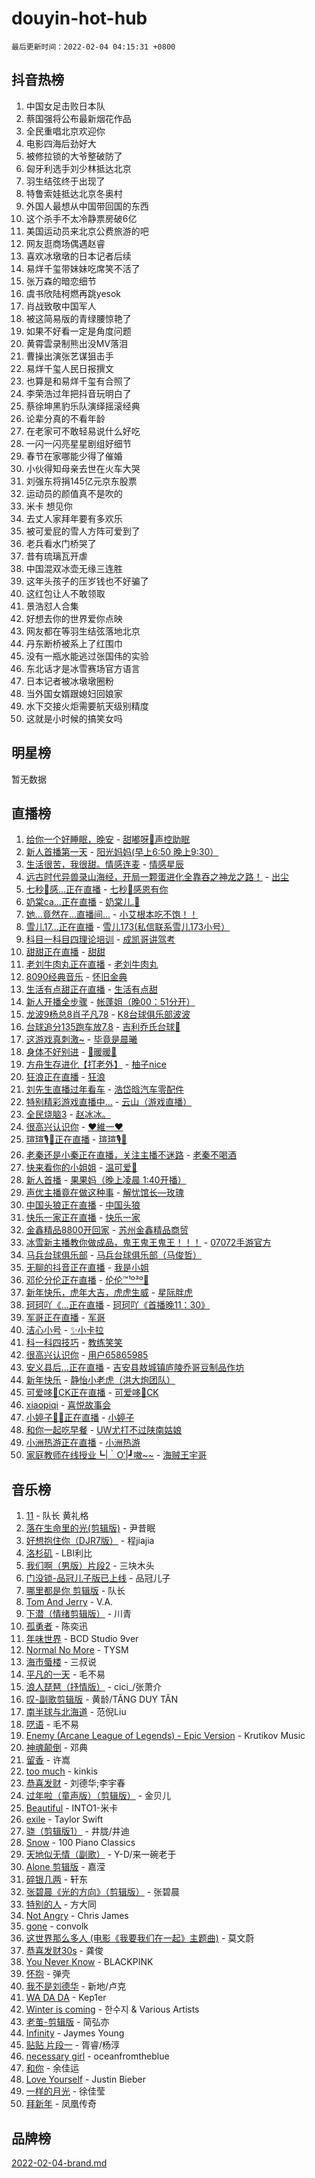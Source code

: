 # douyin-hot-hub

`最后更新时间：2022-02-04 04:15:31 +0800`

## 抖音热榜

1. 中国女足击败日本队
1. 蔡国强将公布最新烟花作品
1. 全民重唱北京欢迎你
1. 电影四海后劲好大
1. 被修拉锁的大爷整破防了
1. 匈牙利选手刘少林抵达北京
1. 羽生结弦终于出现了
1. 特鲁索娃抵达北京冬奥村
1. 外国人最想从中国带回国的东西
1. 这个杀手不太冷静票房破6亿
1. 美国运动员来北京公费旅游的吧
1. 网友逛商场偶遇赵睿
1. 喜欢冰墩墩的日本记者后续
1. 易烊千玺带妹妹吃席笑不活了
1. 张万森的暗恋细节
1. 虞书欣陆柯燃再跳yesok
1. 肖战致敬中国军人
1. 被这简易版的青绿腰惊艳了
1. 如果不好看一定是角度问题
1. 黄霄雲录制熊出没MV落泪
1. 曹操出演张艺谋狙击手
1. 易烊千玺人民日报撰文
1. 也算是和易烊千玺有合照了
1. 李荣浩过年把抖音玩明白了
1. 蔡徐坤黑豹乐队演绎摇滚经典
1. 论辈分真的不看年龄
1. 在老家可不敢轻易说什么好吃
1. 一闪一闪亮星星剧组好细节
1. 春节在家哪能少得了催婚
1. 小伙得知母亲去世在火车大哭
1. 刘强东将捐145亿元京东股票
1. 运动员的颜值真不是吹的
1. 米卡 想见你
1. 去丈人家拜年要有多欢乐
1. 被可爱屁的雪人方阵可爱到了
1. 老兵看水门桥哭了
1. 昔有琉璃瓦开虐
1. 中国混双冰壶无缘三连胜
1. 这年头孩子的压岁钱也不好骗了
1. 这红包让人不敢领取
1. 景浩怼人合集
1. 好想去你的世界爱你点映
1. 网友都在等羽生结弦落地北京
1. 丹东断桥被系上了红围巾
1. 没有一瓶水能逃过张国伟的实验
1. 东北话才是冰雪赛场官方语言
1. 日本记者被冰墩墩圈粉
1. 当外国女婿跟媳妇回娘家
1. 水下交接火炬需要航天级别精度
1. 这就是小时候的搞笑女吗

## 明星榜

暂无数据

## 直播榜

1. [给你一个好睡眠，晚安](https://webcast.amemv.com/webcast/reflow/7060498895251557134) - [甜嘟呀🍩声控助眠](https://www.iesdouyin.com/share/user/1877567219447646?sec_uid=MS4wLjABAAAALRyWlFMDiI0HueprcFfe_kNPxlpDPBrq6e9OfqRtmMxj-4DKVAZCI0xWuJJtRCQu)
1. [新人首播第一天](https://webcast.amemv.com/webcast/reflow/7060575148524555008) - [阳光妈妈(早上6:50 晚上9:30）](https://www.iesdouyin.com/share/user/2880325059354253?sec_uid=MS4wLjABAAAAGNfptxSABOYK_N4pLydo6Cqji25rl9c2e2aY-Gccp88oEjAHDoTPe7sfhTuSwaEF)
1. [生活很苦，我很甜。情感连麦](https://webcast.amemv.com/webcast/reflow/7060543777051642624) - [情感星辰](https://www.iesdouyin.com/share/user/75036036827?sec_uid=MS4wLjABAAAAcnFLKMDpeyRVGTJxbuc4T9VlDs-493QM_ZyXsKxpQuo)
1. [远古时代异兽录山海经，开局一颗蛋进化全靠吞之神龙之路！](https://webcast.amemv.com/webcast/reflow/7060554676302924557) - [出尘](https://www.iesdouyin.com/share/user/63598992627?sec_uid=MS4wLjABAAAA66dn_vNN8K1vzLzafHTToDSZxkGjMC8Wn9oMuIuSCNQ)
1. [七秒🎠感...正在直播](https://webcast.amemv.com/webcast/reflow/7060507620049685260) - [七秒🎠感恩有你](https://www.iesdouyin.com/share/user/104016950608?sec_uid=MS4wLjABAAAAHulqgC8PsbrFEnhUCMnOXSQhHmzdMpgwiASFRwuI0MQ)
1. [奶棠ca...正在直播](https://webcast.amemv.com/webcast/reflow/7060466146566949639) - [奶棠儿.💨](https://www.iesdouyin.com/share/user/78664612464?sec_uid=MS4wLjABAAAAEgFx--WXBUuaPtzCeO_PqAR4w3RmYrJIxeo3-54I21E)
1. [她…竟然在…直播间…](https://webcast.amemv.com/webcast/reflow/7060575018664725279) - [小艾根本吃不饱！！](https://www.iesdouyin.com/share/user/59526845437?sec_uid=MS4wLjABAAAAI2E6rxFvVx4Zl-iuLUTw4Z_SR3mDoeWIj38Hady10_M)
1. [雪儿17...正在直播](https://webcast.amemv.com/webcast/reflow/7060488256961760013) - [雪儿173(私信联系雪儿173小号）](https://www.iesdouyin.com/share/user/82455055900?sec_uid=MS4wLjABAAAA_RHB5V1D3WZOIzYDj6EWlcrGtij07XOizSPMz7wO-OM)
1. [科目一科目四理论培训](https://webcast.amemv.com/webcast/reflow/7059292458915498782) - [成凯哥讲驾考](https://www.iesdouyin.com/share/user/3021048341600440?sec_uid=MS4wLjABAAAAn1TPT_GfTlu4dzpr5o19D6TZb7dR-Au57T3hW0qa_TKZ22mRjiKRdZi0V7KBucfT)
1. [甜甜正在直播](https://webcast.amemv.com/webcast/reflow/7060568743725861662) - [甜甜](https://www.iesdouyin.com/share/user/1495749550671735?sec_uid=MS4wLjABAAAAZGPuv95chUaAwNahYNRvJ6lIP5WbLMTzw3vfDP6pXUO9ulMPjkT_RPPUIClsIA9v)
1. [老刘牛肉丸正在直播](https://webcast.amemv.com/webcast/reflow/7060560761659394823) - [老刘牛肉丸](https://www.iesdouyin.com/share/user/1261840940669700?sec_uid=MS4wLjABAAAAzHpRgWuPd3-6hJpv6smP3LgluU02tsjnaZugwitZ1NQqCjno5rwaCAKSe-14chzi)
1. [8090经典音乐](https://webcast.amemv.com/webcast/reflow/7060457432434543390) - [怀旧金典](https://www.iesdouyin.com/share/user/59022837049?sec_uid=MS4wLjABAAAARbgzHmp5QN17jBd70d_iU_0Lh2V3YczzLTWdER4AQmc)
1. [生活有点甜正在直播](https://webcast.amemv.com/webcast/reflow/7060510007430761223) - [生活有点甜](https://www.iesdouyin.com/share/user/97886282466?sec_uid=MS4wLjABAAAAPEiqZ_Lk3rcBKeA9z43viNBIsQb77cyYODGpHEuZEAU)
1. [新人开播全步骤](https://webcast.amemv.com/webcast/reflow/7060526156923095848) - [帐蓬姐（晚00：51分开）](https://www.iesdouyin.com/share/user/3056255773181811?sec_uid=MS4wLjABAAAAPUO9fkEsR0FcfNtIjQc6RVCSWtbP3ttcjUaVN3Dp-0RFIY-jaqvNhYmYk8L7oZvz)
1. [龙波9杨总8肖子凡78](https://webcast.amemv.com/webcast/reflow/7060489515244342024) - [K8台球俱乐部波波](https://www.iesdouyin.com/share/user/100033662319?sec_uid=MS4wLjABAAAA6dQ7Fp205ZSRtUhEPwhmVF8uHZFS3qn4janAamcAvgo)
1. [台球追分135跑车放7.8](https://webcast.amemv.com/webcast/reflow/7060518524824963872) - [吉利乔氏台球🎱](https://www.iesdouyin.com/share/user/2484515787770812?sec_uid=MS4wLjABAAAAKWQJQ61VGON72FQPruB8EzCphF-5vwo_AwE_zo8rpqaBLUmPNvbhvSdgT8s4U62f)
1. [这游戏真刺激~](https://webcast.amemv.com/webcast/reflow/7060534129280027428) - [毕竟是晨曦](https://www.iesdouyin.com/share/user/63012531113?sec_uid=MS4wLjABAAAAmjTLrYI6zq4KaylRuvHkKKIlyc-ks2sHYItxD_xLo-k)
1. [身体不好别进](https://webcast.amemv.com/webcast/reflow/7060573975918791438) - [💃暖暖🧊](https://www.iesdouyin.com/share/user/100403357618?sec_uid=MS4wLjABAAAABlWNAvTOfJNQV9V6YXEmYtNMDh_8J2p87Tq6hAIjpI8)
1. [方舟生存进化【打老外】](https://webcast.amemv.com/webcast/reflow/7060517014239611656) - [柚子nice](https://www.iesdouyin.com/share/user/63640235652?sec_uid=MS4wLjABAAAAnIg5xFI9Zz4PBgqoRvPXnUdmolCaYaZ1JV9jhR50450)
1. [狂浪正在直播](https://webcast.amemv.com/webcast/reflow/7060516997565549352) - [狂浪](https://www.iesdouyin.com/share/user/1909221304044984?sec_uid=MS4wLjABAAAA19gODECyxNEKU2fVRSsEcR96kJYhoM5k4wpY8Ur1cR8Md1cCbrhDgNvhR8y4nRBu)
1. [刘先生直播过年看车](https://webcast.amemv.com/webcast/reflow/7060564464550038309) - [浩岱晗汽车零配件](https://www.iesdouyin.com/share/user/2814347700606247?sec_uid=MS4wLjABAAAAFSVShAiv3Celr59_wlsDHMnzTnXbVSqkJkxsqmtim1b8Qri3kPLvxkIk-cuZ3SKp)
1. [特别精彩游戏直播中...](https://webcast.amemv.com/webcast/reflow/7060561613824346910) - [云山（游戏直播）](https://www.iesdouyin.com/share/user/104511031682?sec_uid=MS4wLjABAAAAboyntsQmQ3lLPj-eYi-HGyeZvuPV7OF25l4B-ernfSA)
1. [全民烧脑3](https://webcast.amemv.com/webcast/reflow/7060549836432575239) - [赵冰冰。](https://www.iesdouyin.com/share/user/4468881771999613?sec_uid=MS4wLjABAAAABoZfmS7YanTzwWKvRbxGSEW8Tw5_myI9LL6lGZE_rtAUOXHuKbWl8eSuB8fczscj)
1. [很高兴认识你](https://webcast.amemv.com/webcast/reflow/7060568065951484704) - [♥維一♥](https://www.iesdouyin.com/share/user/1064781587680227?sec_uid=MS4wLjABAAAAUSqjr7qKD2f7XZTtc00fRDsws6ryXN6yL76eRuoMQM_b7ywWLxk6UUh6oHx412FJ)
1. [瑄瑄🎙️🐻正在直播](https://webcast.amemv.com/webcast/reflow/7060533007240809216) - [瑄瑄🎙️🐻](https://www.iesdouyin.com/share/user/56960272272?sec_uid=MS4wLjABAAAACmO9qZCVsvw19gNnBP7cGfz8Tjq35K0aQFTmiZ1iKPE)
1. [老秦还是小秦正在直播，关注主播不迷路](https://webcast.amemv.com/webcast/reflow/7060479461275257607) - [老秦不喝酒](https://www.iesdouyin.com/share/user/88817363855?sec_uid=MS4wLjABAAAABrrzEJ6212Xg0mkmWvzMQu5mHKFUBNYsXYXWO-G4sqs)
1. [快来看你的小姐姐](https://webcast.amemv.com/webcast/reflow/7060568418834991883) - [温可爱👑](https://www.iesdouyin.com/share/user/4265702925545116?sec_uid=MS4wLjABAAAAV7bxT2e0oWXPG8CTaLrQyxIJ6nkhkXcUyGgTarGBUJihpN5DEshxwdf8tEPk7mlD)
1. [新人首播](https://webcast.amemv.com/webcast/reflow/7060565351448283939) - [果果妈（晚上凌晨 1:40开播）](https://www.iesdouyin.com/share/user/4055448656553471?sec_uid=MS4wLjABAAAAdiignS_NM3HhIw4sQyKDXcsuari7j2aekHaC27XOggeQrS3sMVCy66HgfiTFVQkH)
1. [声优主播竟在做这种事](https://webcast.amemv.com/webcast/reflow/7060546657575422720) - [解忧馆长—玫瑰](https://www.iesdouyin.com/share/user/111628560865?sec_uid=MS4wLjABAAAAm9aFG31pl-pveEJak6Yg3hc804D81QSb2sIE0IW86QM)
1. [中国头狼正在直播](https://webcast.amemv.com/webcast/reflow/7060518323917769507) - [中国头狼](https://www.iesdouyin.com/share/user/71924405504?sec_uid=MS4wLjABAAAAEmQM2b_Va7geSj00rGR4cCIFHvxUhZw21n-GIr0PdTg)
1. [快乐一家正在直播](https://webcast.amemv.com/webcast/reflow/7060550068209781539) - [快乐一家](https://www.iesdouyin.com/share/user/487784547091436?sec_uid=MS4wLjABAAAA5LI5VOpCfit7ytR6sW8K9adjRl4Jii-dl3eVcM3-vLU)
1. [金鑫精品8800开回家](https://webcast.amemv.com/webcast/reflow/7060565442187905824) - [苏州金鑫精品商贸](https://www.iesdouyin.com/share/user/97040386364?sec_uid=MS4wLjABAAAAzGaHtlmkiDO8Hgv9JqTqtHOQNC-LHCh3M4LXLO0zdgg)
1. [冰雪新主播教你做成品，鬼王鬼王鬼王！！！](https://webcast.amemv.com/webcast/reflow/7060514594774731528) - [07072手游官方](https://www.iesdouyin.com/share/user/109931148813?sec_uid=MS4wLjABAAAAD9aJt0Ttt9CTbq4KPOAGkgsnRjPYCNt8QXjie1kUOrI)
1. [马兵台球俱乐部](https://webcast.amemv.com/webcast/reflow/7060559997838707495) - [马兵台球俱乐部（马俊哲）](https://www.iesdouyin.com/share/user/96685800077?sec_uid=MS4wLjABAAAAag34b1TidAlI6ENXlAIvZuH2yzI3os4qgFHEUynnFzs)
1. [无聊的抖音正在直播](https://webcast.amemv.com/webcast/reflow/7060549733718231838) - [我是小姐](https://www.iesdouyin.com/share/user/3566442765627166?sec_uid=MS4wLjABAAAACyQIss35eVwxJGccASIlUyWZxmF-ZsTcCoYmH5xNWSzvLy9FN7SfLaQt6FqZfc9h)
1. [邓伦分伦正在直播](https://webcast.amemv.com/webcast/reflow/7060425692411956004) - [伦伦™¹º³º🍷](https://www.iesdouyin.com/share/user/994398821423123?sec_uid=MS4wLjABAAAAP7toaEylYS-FkW9ysaL2Jawrc7e_ygKksXKvUl3OF_g)
1. [新年快乐，虎年大吉，虎虎生威](https://webcast.amemv.com/webcast/reflow/7060506104727423758) - [星际胖虎](https://www.iesdouyin.com/share/user/72582850660?sec_uid=MS4wLjABAAAAaSFrsHa_mycxMBv9p9lQBItN4vLIkL6WqALafkOfg9M)
1. [珂珂吖《...正在直播](https://webcast.amemv.com/webcast/reflow/7060573741146852132) - [珂珂吖《首播晚11：30》](https://www.iesdouyin.com/share/user/1239880586760013?sec_uid=MS4wLjABAAAAhiUZt_v5wDpQFb5v0Fd77TzZVWa0OG4YJtREtnmP_D4r-nwsg_czwUCegl44ONvh)
1. [军哥正在直播](https://webcast.amemv.com/webcast/reflow/7060457994639035149) - [军哥](https://www.iesdouyin.com/share/user/531800936429240?sec_uid=MS4wLjABAAAA56aAJz2qqWskd9WPzweSMn9M1T_n_EZZuFMNC6Ap22Y)
1. [洁心小号](https://webcast.amemv.com/webcast/reflow/7060528428889541384) - [✨小卡拉](https://www.iesdouyin.com/share/user/1337434835794495?sec_uid=MS4wLjABAAAAAvdy3RAAXFj_hkw0JYcQJrWmpbsBvweYdfT7jVJWb7_FlvDpkeFeELe6W5d4z5mG)
1. [科一科四技巧](https://webcast.amemv.com/webcast/reflow/7059525401181162244) - [教练笑笑](https://www.iesdouyin.com/share/user/103464143325?sec_uid=MS4wLjABAAAAnVkD3c5hhw5rNAKDM7lhaTCzCvm9_UybgN0q_4qpnsM)
1. [很高兴认识你](https://webcast.amemv.com/webcast/reflow/7060498969763302151) - [用户65865985](https://www.iesdouyin.com/share/user/2893544225790487?sec_uid=MS4wLjABAAAAa5vnqnCEy09Gc4rqrN-sq4tUWh7ZYC-H8zKPwm_LkohgnjLEc8_rZfndD_sz7Y3g)
1. [安义县后...正在直播](https://webcast.amemv.com/webcast/reflow/7060566736759737126) - [吉安县敖城镇庐陵乔哥豆制品作坊](https://www.iesdouyin.com/share/user/1165137368327582?sec_uid=MS4wLjABAAAA_AbXm8_GzmwZrQi8A19zWYp7JwSYxWAcgTO_9SBayGAxCPNzr0ydQ3AUpIYHCQFc)
1. [新年快乐](https://webcast.amemv.com/webcast/reflow/7060513850277268260) - [静怡小老虎（洪大炮团队）](https://www.iesdouyin.com/share/user/35616246473235?sec_uid=MS4wLjABAAAAJjdllFQVICYWcxXK0EyzVSL4uD_SKiEWZzmEMKOzoTI)
1. [可爱哆🧸CK正在直播](https://webcast.amemv.com/webcast/reflow/7060570629854038819) - [可爱哆🧸CK](https://www.iesdouyin.com/share/user/4169798351062205?sec_uid=MS4wLjABAAAAVIm2e6hKbHFSZWvgqpWpIaGJzHZC-eemz84KJ8OBo-UpJayqBXEhOxNMZuzZmJoI)
1. [xiaopiqi](https://webcast.amemv.com/webcast/reflow/7060569874489232162) - [喜悦故事会](https://www.iesdouyin.com/share/user/4187394240425444?sec_uid=MS4wLjABAAAAjol3GuN2IE6XdEloa7CfcWYEjYIwPvRJGS0ks_QCqyntEC4nd_3CMQl7FNfmqu99)
1. [小婷子👧👦正在直播](https://webcast.amemv.com/webcast/reflow/7060541063508806431) - [小婷子](https://www.iesdouyin.com/share/user/96437228292?sec_uid=MS4wLjABAAAA0kGRK0FEMV5R93SoFgzEErJKutKdCmS2qeuVmT6t6gk)
1. [和你一起吃早餐](https://webcast.amemv.com/webcast/reflow/7060573281925090084) - [UW尤打不过陕南姑娘](https://www.iesdouyin.com/share/user/2885599184042400?sec_uid=MS4wLjABAAAAPLwKdihjPCRFygH7ZSJ3AzYE5CDJl6iTkEVKiYdJqxRwM7tvcNzThxhcDJOwbVtV)
1. [小洲热游正在直播](https://webcast.amemv.com/webcast/reflow/7060569451812752142) - [小洲热游](https://www.iesdouyin.com/share/user/97368796298?sec_uid=MS4wLjABAAAADLfWobdQSwpEyy4BwNTrl8qtaSuGkaRLPUNi8aGCfjs)
1. [家庭教师在线授业┗|｀O′|┛嗷~~](https://webcast.amemv.com/webcast/reflow/7058069808985705246) - [海贼王宇哥](https://www.iesdouyin.com/share/user/1618115984884013?sec_uid=MS4wLjABAAAAWSvMvPj28-1ZczKoLgPShmtBjAiyP87GGwR7KHAedvVupKBIz7Ll-bDVsKYNAd_j)

## 音乐榜

1. [11](https://sf3-cdn-tos.douyinstatic.com/obj/tos-cn-ve-2774/9e7c6cc79eb64e2fadb0af297165d43b) - 队长 黄礼格
1. [落在生命里的光(剪辑版)](https://sf6-cdn-tos.douyinstatic.com/obj/tos-cn-ve-2774/6a3ac5299a304a0babc779305d06ec09) - 尹昔眠
1. [好想抱住你（DJR7版）]() - 程jiajia
1. [洛杉矶](https://sf3-cdn-tos.douyinstatic.com/obj/tos-cn-ve-2774/6a65a749415e47988b83c0968476d343) - LBI利比
1. [我们啊（男版）片段2](https://sf3-cdn-tos.douyinstatic.com/obj/tos-cn-ve-2774/069198d37333496097851cb872387829) - 三块木头
1. [门没锁-品冠儿子版已上线]() - 品冠儿子
1. [哪里都是你 剪辑版]() - 队长
1. [Tom And Jerry](https://sf6-cdn-tos.douyinstatic.com/obj/tos-cn-ve-2774/56e9d3bb147f4e389333972473164f02) -  V.A.
1. [下潜（情绪剪辑版）](https://sf3-cdn-tos.douyinstatic.com/obj/tos-cn-ve-2774/c42530bf0e054f7c8f93b8426e42102d) - 川青
1. [孤勇者]() - 陈奕迅
1. [年味世界](https://sf3-cdn-tos.douyinstatic.com/obj/tos-cn-ve-2774/e359ebf9d9594bd4b1fe25e8695ad072) - BCD Studio 9ver
1. [Normal No More](https://sf3-cdn-tos.douyinstatic.com/obj/tos-cn-ve-2774/66e0083156b34369a9fb42ead3e7048b) - TYSM
1. [海市蜃楼](https://sf6-cdn-tos.douyinstatic.com/obj/tos-cn-ve-2774/25e937c50a8644a296341b06a9750a21) - 三叔说
1. [平凡的一天]() - 毛不易
1. [浪人琵琶（抒情版）]() - cici_/张萧介
1. [叹-副歌剪辑版]() - 黄龄/TĂNG DUY TÂN
1. [南半球与北海道](https://sf6-cdn-tos.douyinstatic.com/obj/tos-cn-ve-2774/0d1a6b330cf84ad39b8cf600a2849fbc) - 范倪Liu
1. [呓语]() - 毛不易
1. [Enemy (Arcane League of Legends) - Epic Version](https://sf6-cdn-tos.douyinstatic.com/obj/tos-cn-ve-2774/9feec24f23834b06bdde8482cdbea15b) - Krutikov Music
1. [神魂颠倒](https://sf6-cdn-tos.douyinstatic.com/obj/tos-cn-ve-2774/35bf9a0f55b140cbad2ef9c9fd1c355a) - 邓典
1. [留香](https://sf3-cdn-tos.douyinstatic.com/obj/tos-cn-ve-2774/19394ef19943473b89f6edc715f2f29e) - 许嵩
1. [too much](https://sf3-cdn-tos.douyinstatic.com/obj/tos-cn-ve-2774/97313513675f427eaf8b80fc3f5591ea) - kinkis
1. [恭喜发财](https://sf6-cdn-tos.douyinstatic.com/obj/tos-cn-ve-2774/38f0b4e5cb704b5b96372f9c605c84b0) - 刘德华;李宇春
1. [过年啦（童声版）（剪辑版）](https://sf3-cdn-tos.douyinstatic.com/obj/tos-cn-ve-2774/9b517a84169948ae84f879125a32b380) - 金贝儿
1. [Beautiful]() - INTO1-米卡
1. [exile](https://sf3-cdn-tos.douyinstatic.com/obj/tos-cn-ve-2774/77ec4f6b0999429186ada733032d8a0b) - Taylor Swift
1. [骁（剪辑版1）](https://sf3-cdn-tos.douyinstatic.com/obj/tos-cn-ve-2774/f5e7b591f7bc490ca7c8b4c9887ba028) - 井胧/井迪
1. [Snow](https://sf6-cdn-tos.douyinstatic.com/obj/tos-cn-ve-2774/20975bedd6d8491cb8d51bd870c28a1e) - 100 Piano Classics
1. [天地似无情（副歌）]() - Y-D/来一碗老于
1. [Alone 剪辑版](https://sf3-cdn-tos.douyinstatic.com/obj/tos-cn-ve-2774/2bf3353af91d432ebb6b60068f35c9dc) - 嘉滢
1. [碎银几两]() - 轩东
1. [张碧晨《光的方向》（剪辑版）](https://sf6-cdn-tos.douyinstatic.com/obj/tos-cn-ve-2774/80fe956e74914f2db2b6ef2647448a22) - 张碧晨
1. [特别的人]() - 方大同
1. [Not Angry](https://sf6-cdn-tos.douyinstatic.com/obj/tos-cn-ve-2774/8bf9f6775919477ba6b7c83b702aa140) - Chris James
1. [gone](https://sf6-cdn-tos.douyinstatic.com/obj/tos-cn-ve-2774/8807da948ae14051945d24506732ce7c) - convolk
1. [这世界那么多人 (电影《我要我们在一起》主题曲)]() - 莫文蔚
1. [恭喜发财30s](https://sf3-cdn-tos.douyinstatic.com/obj/tos-cn-ve-2774/de00c750a23743179de57e5d28b6bc4c) - 龚俊
1. [You Never Know](https://sf6-cdn-tos.douyinstatic.com/obj/tos-cn-ve-2774/93ea07db32c04cdb818583f2df1e50bd) - BLACKPINK
1. [怀抱]() - 弹壳
1. [我不是刘德华]() - 新地/卢克
1. [WA DA DA](https://sf3-cdn-tos.douyinstatic.com/obj/tos-cn-ve-2774/c43e4a24f9464491b4f844c5614fa344) - Kep1er
1. [Winter is coming](https://sf3-cdn-tos.douyinstatic.com/obj/tos-cn-ve-2774/0a6c12efb2d84f2ba9a243d4e1eebb4e) - 한수지 & Various Artists
1. [老茧-剪辑版](https://sf6-cdn-tos.douyinstatic.com/obj/tos-cn-ve-2774/bb91bdf677a04acead89436a15002aa6) - 简弘亦
1. [Infinity](https://sf6-cdn-tos.douyinstatic.com/obj/tos-cn-ve-2774/7861e9af59e04a7aa61cb096ab7a5652) - Jaymes Young
1. [贴贴 片段一](https://sf3-cdn-tos.douyinstatic.com/obj/tos-cn-ve-2774/43592a571cd04dcb87a151851f697181) - 胥睿/杨淳
1. [necessary girl](https://sf6-cdn-tos.douyinstatic.com/obj/tos-cn-ve-2774/357e1cc9d4564b0db7f589d498e98d2d) - oceanfromtheblue
1. [和你](https://sf3-cdn-tos.douyinstatic.com/obj/tos-cn-ve-2774/190a1fdb2f2c4e3a94ccab0c156c5480) - 余佳运
1. [Love Yourself]() - Justin Bieber
1. [一样的月光]() - 徐佳莹
1. [拜新年]() - 凤凰传奇

## 品牌榜

[2022-02-04-brand.md](2022-02-04-brand.md)
